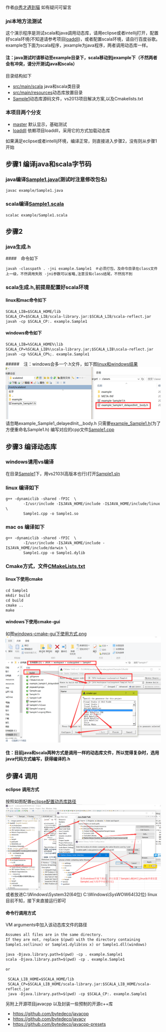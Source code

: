 作者[@秀才遇到猫][1] 如有疑问可留言
### jni本地方法测试
这个演示程序是测试scala和java调用动态库，请用eclipse或者intellij打开，配置好scala环境(不知道请参考项目[loaddll][2])，或者配置scala环境，请自行百度谷歌。example包下面为scala程序，jexample为java程序，两者调用动态库一样。
#### 注：java测试时请移动至example目录下，scala移动到jexample下（不然两者会有冲突，请分开测试java和scala）
目录结构如下
+ [src/main/scala](src/main/scala) java和scala类目录
+ [src/main/resources](src/main/resources)动态库放置目录
+ [Sample1](Sample1)动态库源码文件，vs2013项目解决方案,以及Cmakelists.txt

### 本项目两个分支
+ [master][3] 默认显示，基础测试
+ [loaddll][4] 依赖项目loaddll，采用它的方式加载动态库

如果满足eclipse或者intellij环境，编译正常，则直接进入步骤2，没有则从步骤1开始
## 步骤1 编译java和scala字节码
### java编译[Sample1.java](src/main/scala/jexample/Sample1.java)(测试时注意修改包名)
```
javac example/Sample1.java
```
### scala编译[Sample1.scala](src/main/scala/example/Sample1.scala)
```
scalac example/Sample1.scala
```

## 步骤2
### java生成.h
####　命令如下
```
javah -classpath . -jni example.Sample1　＃必须打包，及命令目录在class文件上一级，不然调用失败 -jni参数可以省略,注意没有class结尾，不然找不到
```

### scala生成.h,前提是配置好scala环境
#### linux和mac命令如下
```shell
SCALA_LIB=$SCALA_HOME/lib
SCALA_CP=$SCALA_LIB/scala-library.jar:$SCALA_LIB/scala-reflect.jar
javah -cp $SCALA_CP:. example.Sample1
```
#### windows命令如下
```shell
SCALA_LIB=%SCALA_HOME%\lib
SCALA_CP=%SCALA_LIB%\scala-library.jar;$SCALA_LIB\scala-reflect.jar
javah -cp %SCALA_CP%;. example.Sample1
```
#####　注：windows会多一个.h文件，如下图[linux和windows结果](resources/windows和linux的h文件结果比较.png)
![windows和linux的h文件结果比较.png](resources/windows和linux的h文件结果比较.png)
请忽略example_Sample1_delayedInit__body.h
只需要[example_Sample1.h](Sample1/Sample1.h)(为了方便重命名Sample1.h)
编写对应的cpp文件[Sample1.cpp](Sample1/Sample1.cpp)

## 步骤3 编译动态库
### windows请用vs编译
在目录[Sample1](Sample1)下，用vs2103(高版本也行)打开[Sample1.sln](Sample1/Sample1.sln)
### linux 编译如下
```shell
g++ -dynamiclib -shared -fPIC  \
        -I/usr/include -I$JAVA_HOME/include -I$JAVA_HOME/include/linux \
        Sample1.cpp -o Sample1.so
```
### mac os 编译如下
```shell
g++ -dynamiclib -shared -fPIC  \
        -I/usr/include -I$JAVA_HOME/include -I$JAVA_HOME/include/darwin \
        Sample1.cpp -o Sample1.dylib
```
### Cmake方式，文件[CMakeLists.txt](Sample1/CMakeLists.txt)
#### linux下使用cmake
```shell
cd Sample1
mkdir build
cd build
cmake ..
make
```
#### windows下使用cmake-gui
如图[windows-cmake-gui下使用方式.png](resources/windows-cmake-gui下使用方式.png)
![windows-cmake-gui下使用方式.png](resources/windows-cmake-gui下使用方式.png)

#### 住：目前java和scala两种方式是调用一样的动态库文件，所以觉得复杂时，选用java代码方式编写，获得编译的.h
## 步骤4 调用
#### eclipse 调用方式
按照如图配置[eclipse配置动态库路径](resources/eclipse设置jni加载库位置.png)
![eclipse配置动态库路径](resources/eclipse设置jni加载库位置.png)
或者放进C:\Windows\System32(64位) C:\Windows\SysWOW64(32位)
linux目前不知，接下来直接运行即可

#### 命令行调用方式
VM arguments中加入该动态库文件的路径
```shell
Assumes all files are in the same directory.
If they are not, replace $(pwd) with the directory containing Sample1.so(linux) or Sample1.dylib(os x) or Sample1.dll(windows)

java -Djava.library.path=$(pwd) -cp . example.Sample1
scala -Djava.library.path=$(pwd) -cp . example.Sample1

or

 SCALA_LIB_HOME=$SCALA_HOME/lib
 SCALA_CP=$SCALA_LIB_HOME/scala-library.jar:$SCALA_LIB_HOME/scala-reflect.jar
 java -Djava.library.path=$(pwd) -cp $SCALA_CP:. example.Sample1
```

另附上开源项目javacpp 以及封装一些预制的开源c++库
+ https://github.com/bytedeco/javacpp
+ https://github.com/bytedeco/javacv
+ https://github.com/bytedeco/javacpp-presets


[1]: http://weibo.com/smirklijie
[2]: https://git.oschina.net/smirkcat/loaddll
[3]: https://git.oschina.net/smirkcat/scalacpptest
[4]: https://git.oschina.net/smirkcat/scalacpptest/tree/loaddll